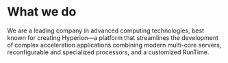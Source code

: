 # What we do
We are a leading company in advanced computing technologies, best known for creating Hyperion—a platform that streamlines the development of complex acceleration applications combining modern multi-core servers, reconfigurable and specialized processors, and a customized RunTime.

